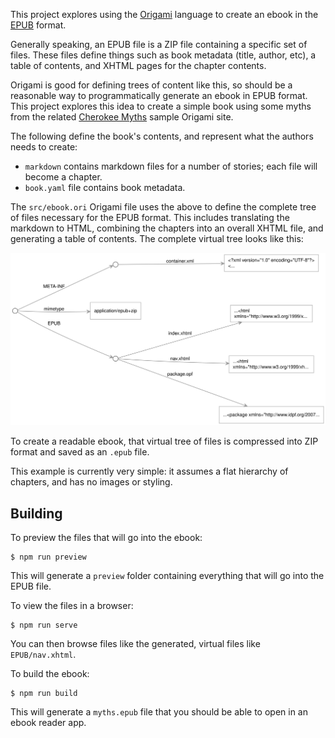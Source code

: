 This project explores using the [Origami](https://weborigami.org/language) language to create an ebook in the [EPUB](https://en.wikipedia.org/wiki/EPUB) format.

Generally speaking, an EPUB file is a ZIP file containing a specific set of files. These files define things such as book metadata (title, author, etc), a table of contents, and XHTML pages for the chapter contents.

Origami is good for defining trees of content like this, so should be a reasonable way to programmatically generate an ebook in EPUB format. This project explores this idea to create a simple book using some myths from the related [Cherokee Myths](https://github.com/WebOrigami/cherokee-myths) sample Origami site.

The following define the book's contents, and represent what the authors needs to create:

- `markdown` contains markdown files for a number of stories; each file will become a chapter.
- `book.yaml` file contains book metadata.

The `src/ebook.ori` Origami file uses the above to define the complete tree of files necessary for the EPUB format. This includes translating the markdown to HTML, combining the chapters into an overall XHTML file, and generating a table of contents. The complete virtual tree looks like this:

![Diagram of the files in the sample EPUB book](diagram.svg)

To create a readable ebook, that virtual tree of files is compressed into ZIP format and saved as an `.epub` file.

This example is currently very simple: it assumes a flat hierarchy of chapters, and has no images or styling.

## Building

To preview the files that will go into the ebook:

```console
$ npm run preview
```

This will generate a `preview` folder containing everything that will go into the EPUB file.

To view the files in a browser:

```console
$ npm run serve
```

You can then browse files like the generated, virtual files like `EPUB/nav.xhtml`.

To build the ebook:

```console
$ npm run build
```

This will generate a `myths.epub` file that you should be able to open in an ebook reader app.
